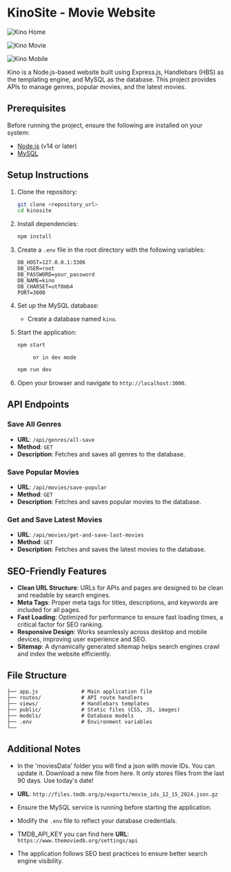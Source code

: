 # KinoSite - Movie Website

![Kino Home](demo/home.jpeg)

![Kino Movie](demo/movie.jpeg)

![Kino Mobile](demo/mobile-home.jpeg)

Kino is a Node.js-based website built using Express.js, Handlebars (HBS) as the templating engine, and MySQL as the database. This project provides APIs to manage genres, popular movies, and the latest movies.

## Prerequisites

Before running the project, ensure the following are installed on your system:

- [Node.js](https://nodejs.org/) (v14 or later)
- [MySQL](https://www.mysql.com/)

## Setup Instructions

1. Clone the repository:
   ```bash
   git clone <repository_url>
   cd kinosite
   ```

2. Install dependencies:
   ```bash
   npm install
   ```

3. Create a `.env` file in the root directory with the following variables:
   ```env
   DB_HOST=127.0.0.1:3306
   DB_USER=root
   DB_PASSWORD=your_password
   DB_NAME=kino
   DB_CHARSET=utf8mb4
   PORT=3000
   ```

4. Set up the MySQL database:
   - Create a database named `kino`.
 
5. Start the application:
   ```bash
   npm start
   ```
			or in dev mode 
         
	```bash
   npm run dev
   ```

6. Open your browser and navigate to `http://localhost:3000`.

## API Endpoints

### Save All Genres
- **URL**: `/api/genres/all-save`
- **Method**: `GET`
- **Description**: Fetches and saves all genres to the database.

### Save Popular Movies
- **URL**: `/api/movies/save-popular`
- **Method**: `GET`
- **Description**: Fetches and saves popular movies to the database.

### Get and Save Latest Movies
- **URL**: `/api/movies/get-and-save-last-movies`
- **Method**: `GET`
- **Description**: Fetches and saves the latest movies to the database.

## SEO-Friendly Features

- **Clean URL Structure**: URLs for APIs and pages are designed to be clean and readable by search engines.
- **Meta Tags**: Proper meta tags for titles, descriptions, and keywords are included for all pages.
- **Fast Loading**: Optimized for performance to ensure fast loading times, a critical factor for SEO ranking.
- **Responsive Design**: Works seamlessly across desktop and mobile devices, improving user experience and SEO.
- **Sitemap**: A dynamically generated sitemap helps search engines crawl and index the website efficiently.


## File Structure

```
├── app.js              # Main application file
├── routes/             # API route handlers
├── views/              # Handlebars templates
├── public/             # Static files (CSS, JS, images)
├── models/             # Database models
├── .env                # Environment variables
└── 
```

## Additional Notes

- In the 'moviesData' folder you will find a json with movie IDs. You can update it. Download a new file from here. It only stores files from the last 90 days. Use today's date!

- **URL**: `http://files.tmdb.org/p/exports/movie_ids_12_15_2024.json.gz`

- Ensure the MySQL service is running before starting the application.
- Modify the `.env` file to reflect your database credentials.
- TMDB_API_KEY you can find here **URL**: `https://www.themoviedb.org/settings/api`
- The application follows SEO best practices to ensure better search engine visibility.
